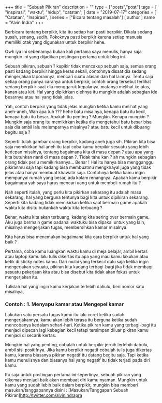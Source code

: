 +++
title = "Sebuah Pikiran"
description = ""
type = ["posts","post"]
tags = [
    "inspirasi",
    "waktu",
    "hidup",
    "catatan",
]
date = "2019-07-17"
categories = [
    "Catatan",
    "Inspirasi",
]
series = ["Bicara tentang masalah"]
[ author ]
  name = "Alvin Indra"
+++

Berbicara tentang berpikir, kita itu setiap hari pasti berpikir. Dikala sedang susah, senang, sedih. Pokoknya pasti berpikir karena setiap manusia memiliki otak yang digunakan untuk berpikir hehe.

Owh iya ini sebenarnya bukan kali pertama saya menulis, hanya saja mungkin ini yang dijadikan postingan pertama untuk blog ini.

Sebuah pikiran, sebuah ? kupikir tidak mencakup sebuah saja, semua orang pasti kadang berpikir hingga keras sekali, contohnya disaat dia sedang mengerjakan laporannya, mencari suatu alasan dan hal lainnya. Tentu saja setiap orang punya caranya untuk berpikir, contoh orang tersebut terlihat sedang berpikir saat dia menggaruk kepalanya, matanya melihat ke atas, kanan atau kiri. Hal yang dipikirkan olehnya itu mungkin adalah sebagian ide besarnya atau hal yang tidak jelas.

Yah, contoh berpikir yang tidak jelas mungkin ketika kamu melihat yang aneh-aneh, Wah apa tuh ??? hehe batu misalnya, kenapa batu itu kecil, kenapa batu itu besar. Apakah itu penting ? Mungkin. Kenapa mungkin ? Mungkin saja orang itu memikirkan ketika dia mengetahui batu besar bisa saja dia ambil lalu melemparnya misalnya? atau batu kecil untuk dibuang begitu saja ?

Seperti itulah gambar orang berpikir, kadang aneh juga sih. Pikiran kita bisa saja memikirkan hal aneh itu tapi coba kamu berpikir sesuatu yang lebih kedepan misalnya, tentang bagaimana kita di masa depan ? atau apa yang kita butuhkan nanti di masa depan ?. Tidak tahu kan ? ah mungkin sebagian orang tidak perlu memikirkannya... Benar ! Hal itu hanya bisa mengganggu pikiranmu saja tapi kadang bisa membuatmu mengkhayal juga yang tidak jelas atau hanya membuat khawatir saja. Contohnya ketika kamu ingin mempunyai rumah yang besar, ada kolam renangnya. Apakah kamu berpikir bagaimana yah saya harus mencari uang untuk membeli rumah itu ?

Nah seperti itulah, yang perlu kita pikirkan sekarang itu adalah masa sekarang, hal yang berguna tentunya bagi kita untuk dipikiran sekarang. Seperti kita kadang tidak memikirkan ketika saat bermain game apakah waktu kita disitu bukankah waktu kita terbuang ?

Benar, waktu kita akan terbuang, kadang kita sering over bermain game. Aku juga bermain game padahal waktuku bisa dipakai untuk yang lain, misalnya mengerjakan tugas, membersihkan kamar misalnya.

Kita harus bisa menemukan bagaimana kita cara berpikir untuk hal yang baik ?

Pertama, coba kamu luangkan waktu kamu di meja belajar, ambil kertas atau laptop kamu lalu tulis dikertas itu apa yang mau kamu lakukan atau ketik di sticky notes kamu. Dari mulai yang terkecil dulu saja ketika ingin mengerjakan sesuatu, pikiran kita kadang terbagi-bagi jika tidak membagi sesuatu pekerjaan kita atau bisa disebut kita tidak akan fokus untuk mengerjakan itu.

Tulislah hal yang ingin kamu kerjakan terlebih dahulu, beri nomor satu misalnya,

### Contoh : 1. Menyapu kamar atau Mengepel kamar

Lakukan satu persatu tugas kamu itu lalu coret ketika sudah mengerjakannya, kamu akan lebih terasa itu berguna ketika sudah mencobanya kedalam sehari-hari. Ketika pikiran kamu yang terbagi-bagi itu menjadi dipecah lagi kebagian kecil tetapi tersimpan diluar pikiran kamu menjadi di secarik kertas.

Mungkin hal yang penting, cobalah untuk berpikir jernih terlebih dahulu, ambil sisi positifnya. Jika kamu berpikir negatif cobalah tulis juga dikertas kamu, karena biasanya pikiran negatif itu datang begitu saja. Tapi ketika kamu menulisnya dan biasanya hal yang negatif itu tidak terjadi pada diri kamu.

Itu saja untuk postingan pertama ini sepertinya, sebuah pikiran yang dikemas menjadi baik akan membuat diri kamu nyaman. Mungkin untuk kamu yang sudah lebih baik dalam berpikir, mungkin bisa memberi masukan/tanggapannya disini : [Masukan/Tanggapan Sebuah Pikiran]http://twitter.com/alvinindrapra
